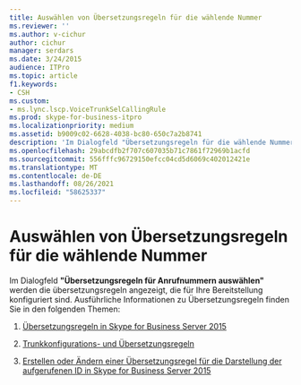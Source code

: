 ```yaml
---
title: Auswählen von Übersetzungsregeln für die wählende Nummer
ms.reviewer: ''
ms.author: v-cichur
author: cichur
manager: serdars
ms.date: 3/24/2015
audience: ITPro
ms.topic: article
f1.keywords:
- CSH
ms.custom:
- ms.lync.lscp.VoiceTrunkSelCallingRule
ms.prod: skype-for-business-itpro
ms.localizationpriority: medium
ms.assetid: b9009c02-6628-4038-bc80-650c7a2b8741
description: 'Im Dialogfeld "Übersetzungsregeln für die wählende Nummer auswählen" werden die Übersetzungsregeln angezeigt, die für die Bereitstellung konfiguriert sind. Ausführliche Informationen zu Übersetzungsregeln finden Sie in den folgenden Themen:'
ms.openlocfilehash: 29abcdfb2f707c607035b71c7861f72969b1acfd
ms.sourcegitcommit: 556fffc96729150efcc04cd5d6069c402012421e
ms.translationtype: MT
ms.contentlocale: de-DE
ms.lasthandoff: 08/26/2021
ms.locfileid: "58625337"
---
```

# <a name="select-calling-number-rules-translation"></a>Auswählen von Übersetzungsregeln für die wählende Nummer

Im Dialogfeld **"Übersetzungsregeln für Anrufnummern auswählen"** werden die übersetzungsregeln angezeigt, die für Ihre Bereitstellung konfiguriert sind. Ausführliche Informationen zu Übersetzungsregeln finden Sie in den folgenden Themen:

1. [Übersetzungsregeln in Skype for Business Server 2015](../../plan-your-deployment/enterprise-voice-solution/translation-rules.md)

2. [Trunkkonfigurations- und Übersetzungsregeln](/previous-versions/office/lync-server-2013/lync-server-2013-configuring-trunks)

3. [Erstellen oder Ändern einer Übersetzungsregel für die Darstellung der aufgerufenen ID in Skype for Business Server 2015](../../deploy/deploy-enterprise-voice/called-id-presentation-rules.md)